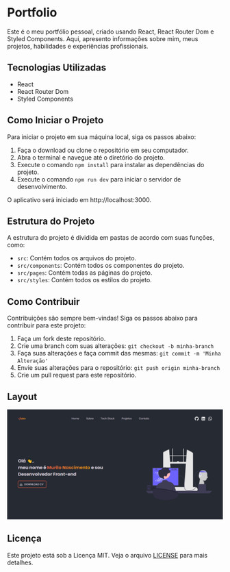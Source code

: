 # Portfolio

Este é o meu portfólio pessoal, criado usando React, React Router Dom e Styled Components. Aqui, apresento informações sobre mim, meus projetos, habilidades e experiências profissionais.

## Tecnologias Utilizadas

- React
- React Router Dom
- Styled Components

## Como Iniciar o Projeto

Para iniciar o projeto em sua máquina local, siga os passos abaixo:

1. Faça o download ou clone o repositório em seu computador.
2. Abra o terminal e navegue até o diretório do projeto.
3. Execute o comando `npm install` para instalar as dependências do projeto.
4. Execute o comando `npm run dev` para iniciar o servidor de desenvolvimento.

O aplicativo será iniciado em http://localhost:3000.

## Estrutura do Projeto

A estrutura do projeto é dividida em pastas de acordo com suas funções, como:

- `src`: Contém todos os arquivos do projeto.
- `src/components`: Contém todos os componentes do projeto.
- `src/pages`: Contém todas as páginas do projeto.
- `src/styles`: Contém todos os estilos do projeto.

## Como Contribuir

Contribuições são sempre bem-vindas! Siga os passos abaixo para contribuir para este projeto:

1. Faça um fork deste repositório.
2. Crie uma branch com suas alterações: `git checkout -b minha-branch`
3. Faça suas alterações e faça commit das mesmas: `git commit -m 'Minha Alteração'`
4. Envie suas alterações para o repositório: `git push origin minha-branch`
5. Crie um pull request para este repositório.

## Layout

<img src=".github/portfolio.png" />

## Licença

Este projeto está sob a Licença MIT. Veja o arquivo [LICENSE](LICENSE) para mais detalhes.
